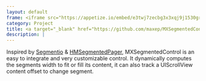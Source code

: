 ```yaml
---
layout: default
frame: <iframe src="https://appetize.io/embed/e3twj7zecbg3x3xqj9j1530gr8?device=iphonexs&scale=75&autoplay=false&orientation=portrait&deviceColor=black&disableHome=true" width="312px" height="653px" frameborder="0" scrolling="no"></iframe>
category: Project
title: <a target="_blank" href="https://github.com/maxep/MXSegmentedControl"> MXSegmentedControl </a>
description: |
---
```

Inspired by [Segmentio](https://github.com/Yalantis/Segmentio) & [HMSegmentedPager](https://github.com/HeshamMegid/HMSegmentedControl), MXSegmentedControl is an easy to integrate and very customizable control. It dynamically computes the segments width to fit or fill its content, it can also track a UIScrollView content offset to change segment.

